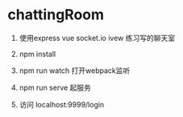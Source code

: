 # chattingRoom

1. 使用express vue socket.io ivew 练习写的聊天室

2. npm install

3. npm run watch 打开webpack监听

4. npm run serve 起服务

5. 访问 localhost:9999/login
